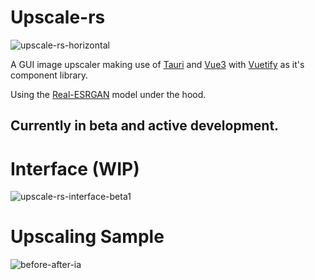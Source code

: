 # Upscale-rs

![upscale-rs-horizontal](https://user-images.githubusercontent.com/49915167/203207059-1ed3fd08-6cff-4068-a9d7-5b2559d1fb94.png)

A GUI image upscaler making use of [Tauri](https://tauri.app/) and [Vue3](https://vuejs.org/) with [Vuetify](https://next.vuetifyjs.com/en/) as it's component library.

Using the [Real-ESRGAN](https://github.com/xinntao/Real-ESRGAN) model under the hood.

## Currently in beta and active development.

# Interface (WIP)

![upscale-rs-interface-beta1](https://user-images.githubusercontent.com/49915167/203207834-3c154fe5-94d0-490e-8b0a-cf8f9d931e9a.png)

# Upscaling Sample

![before-after-ia](https://user-images.githubusercontent.com/49915167/203209186-4fc7470a-acd4-4ad5-bab5-ef1df76496b1.jpg)
